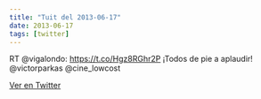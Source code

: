 ```yaml
---
title: "Tuit del 2013-06-17"
date: 2013-06-17
tags: [twitter]
---
```


RT @vigalondo: https://t.co/Hgz8RGhr2P ¡Todos de pie a aplaudir! @victorparkas @cine_lowcost



[Ver en Twitter](https://twitter.com/i/web/status/346727206350880769)
